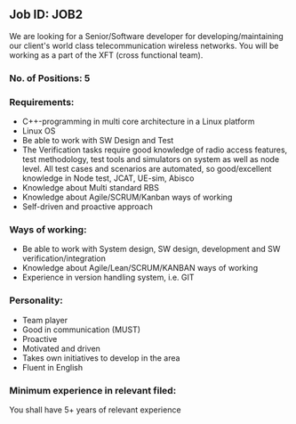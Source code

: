 ## Job ID: JOB2

We are looking for a Senior/Software developer for developing/maintaining our client's world class telecommunication wireless networks. You will be working as a part of the XFT (cross functional team).

### No. of Positions: 5

### Requirements:

+ C++-programming in multi core architecture in a Linux platform
+ Linux OS
+ Be able to work with SW Design and Test
+ The Verification tasks require good knowledge of radio access features, test methodology, test tools and simulators on system as well as node level. All test cases and scenarios are automated, so good/excellent knowledge in Node test, JCAT, UE-sim, Abisco
+ Knowledge about Multi standard RBS
+ Knowledge about Agile/SCRUM/Kanban ways of working
+ Self-driven and proactive approach

### Ways of working:

+ Be able to work with System design, SW design, development and SW verification/integration
+ Knowledge about Agile/Lean/SCRUM/KANBAN ways of working
+ Experience in version handling system, i.e. GIT

### Personality:

+ Team player
+ Good in communication (MUST)
+ Proactive
+ Motivated and driven
+ Takes own initiatives to develop in the area
+ Fluent in English

### Minimum experience in relevant filed:

You shall have 5+ years of relevant experience
